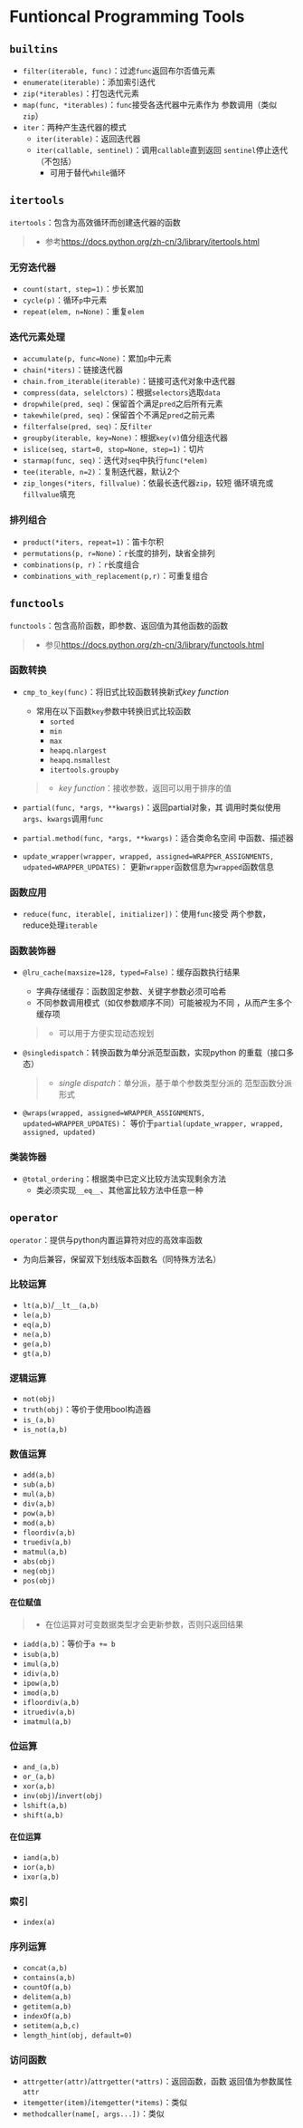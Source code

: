 #	Funtioncal Programming Tools

##	`builtins`

-	`filter(iterable, func)`：过滤`func`返回布尔否值元素
-	`enumerate(iterable)`：添加索引迭代
-	`zip(*iterables)`：打包迭代元素
-	`map(func, *iterables)`：`func`接受各迭代器中元素作为
	参数调用（类似`zip`）
-	`iter`：两种产生迭代器的模式
	-	`iter(iterable)`：返回迭代器
	-	`iter(callable, sentinel)`：调用`callable`直到返回
		`sentinel`停止迭代（不包括）
		-	可用于替代`while`循环

##	`itertools`

`itertools`：包含为高效循环而创建迭代器的函数

> - 参考<https://docs.python.org/zh-cn/3/library/itertools.html>

###	无穷迭代器

-	`count(start, step=1)`：步长累加
-	`cycle(p)`：循环`p`中元素
-	`repeat(elem, n=None)`：重复`elem`

###	迭代元素处理

-	`accumulate(p, func=None)`：累加`p`中元素
-	`chain(*iters)`：链接迭代器
-	`chain.from_iterable(iterable)`：链接可迭代对象中迭代器
-	`compress(data, selelctors)`：根据`selectors`选取`data`
-	`dropwhile(pred, seq)`：保留首个满足`pred`之后所有元素
-	`takewhile(pred, seq)`：保留首个不满足`pred`之前元素
-	`filterfalse(pred, seq)`：反`filter`
-	`groupby(iterable, key=None)`：根据`key(v)`值分组迭代器
-	`islice(seq, start=0, stop=None, step=1)`：切片
-	`starmap(func, seq)`：迭代对`seq`中执行`func(*elem)`
-	`tee(iterable, n=2)`：复制迭代器，默认2个
-	`zip_longes(*iters, fillvalue)`：依最长迭代器`zip`，较短
	循环填充或`fillvalue`填充

###	排列组合

-	`product(*iters, repeat=1)`：笛卡尔积
-	`permutations(p, r=None)`：`r`长度的排列，缺省全排列
-	`combinations(p, r)`：`r`长度组合
-	`combinations_with_replacement(p,r)`：可重复组合

##	`functools`

`functools`：包含高阶函数，即参数、返回值为其他函数的函数

> - 参见<https://docs.python.org/zh-cn/3/library/functools.html>

###	函数转换

-	`cmp_to_key(func)`：将旧式比较函数转换新式*key function*

	-	常用在以下函数`key`参数中转换旧式比较函数
		-	`sorted`
		-	`min`
		-	`max`
		-	`heapq.nlargest`
		-	`heapq.nsmallest`
		-	`itertools.groupby`

	> - *key function*：接收参数，返回可以用于排序的值

-	`partial(func, *args, **kwargs)`：返回partial对象，其
	调用时类似使用`args`、`kwargs`调用`func`

-	`partial.method(func, *args, **kwargs)`：适合类命名空间
	中函数、描述器

-	`update_wrapper(wrapper, wrapped, assigned=WRAPPER_ASSIGNMENTS, udpated=WRAPPER_UPDATES)`：
	更新`wrapper`函数信息为`wrapped`函数信息

###	函数应用

-	`reduce(func, iterable[, initializer])`：使用`func`接受
	两个参数，reduce处理`iterable`

###	函数装饰器

-	`@lru_cache(maxsize=128, typed=False)`：缓存函数执行结果

	-	字典存储缓存：函数固定参数、关键字参数必须可哈希
	-	不同参数调用模式（如仅参数顺序不同）可能被视为不同
		，从而产生多个缓存项

	> - 可以用于方便实现动态规划

-	`@singledispatch`：转换函数为单分派范型函数，实现python
	的重载（接口多态）

	> - *single dispatch*：单分派，基于单个参数类型分派的
		范型函数分派形式

-	`@wraps(wrapped, assigned=WRAPPER_ASSIGNMENTS, updated=WRAPPER_UPDATES)`：
	等价于`partial(update_wrapper, wrapped, assigned, updated)`

###	类装饰器

-	`@total_ordering`：根据类中已定义比较方法实现剩余方法
	-	类必须实现`__eq__`、其他富比较方法中任意一种

##	`operator`

`operator`：提供与python内置运算符对应的高效率函数

-	为向后兼容，保留双下划线版本函数名（同特殊方法名）

###	比较运算

-	`lt(a,b)`/`__lt__(a,b)`
-	`le(a,b)`
-	`eq(a,b)`
-	`ne(a,b)`
-	`ge(a,b)`
-	`gt(a,b)`

###	逻辑运算

-	`not(obj)`
-	`truth(obj)`：等价于使用bool构造器
-	`is_(a,b)`
-	`is_not(a,b)`

###	数值运算 

-	`add(a,b)`
-	`sub(a,b)`
-	`mul(a,b)`
-	`div(a,b)`
-	`pow(a,b)`
-	`mod(a,b)`
-	`floordiv(a,b)`
-	`truediv(a,b)`
-	`matmul(a,b)`
-	`abs(obj)`
-	`neg(obj)`
-	`pos(obj)`

####	在位赋值

> - 在位运算对可变数据类型才会更新参数，否则只返回结果

-	`iadd(a,b)`：等价于`a += b`
-	`isub(a,b)`
-	`imul(a,b)`
-	`idiv(a,b)`
-	`ipow(a,b)`
-	`imod(a,b)`
-	`ifloordiv(a,b)`
-	`itruediv(a,b)`
-	`imatmul(a,b)`

###	位运算

-	`and_(a,b)`
-	`or_(a,b)`
-	`xor(a,b)`
-	`inv(obj)`/`invert(obj)`
-	`lshift(a,b)`
-	`shift(a,b)`

####	在位运算

-	`iand(a,b)`
-	`ior(a,b)`
-	`ixor(a,b)`

###	索引

-	`index(a)`

###	序列运算

-	`concat(a,b)`
-	`contains(a,b)`
-	`countOf(a,b)`
-	`delitem(a,b)`
-	`getitem(a,b)`
-	`indexOf(a,b)`
-	`setitem(a,b,c)`
-	`length_hint(obj, default=0)`

###	访问函数

-	`attrgetter(attr)`/`attrgetter(*attrs)`：返回函数，函数
	返回值为参数属性`attr`
-	`itemgetter(item)`/`itemgetter(*items)`：类似
-	`methodcaller(name[, args...])`：类似



